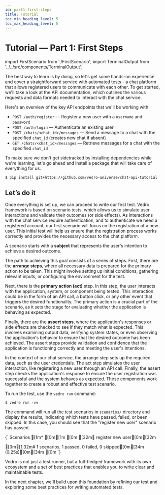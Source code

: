 ```yaml
---
id: part1-first-steps
title: Tutorial
toc_min_heading_level: 5
toc_max_heading_level: 5
---
```

# Tutorial — Part 1: First Steps

import FirstScenario from './FirstScenario';
import TerminalOutput from '../../src/components/TerminalOutput';

The best way to learn is by doing, so let's get some hands-on experience and cover a straightforward service with automated tests - a chat platform that allows registered users to communicate with each other. To get started, we'll take a look at the API documentation, which outlines the various requests and data formats needed to interact with the chat service.

Here's an overview of the key API endpoints that we'll be working with:

- `POST /auth/register` — Register a new user with a `username` and `password`
- `POST /auth/login` — Authenticate an existing user
- `POST /chats/<chat_id>/messages` — Send a message to a chat with the specified `chat_id` (creates new chat if absent)
- `GET /chats/<chat_id>/messages` — Retrieve messages for a chat with the specified `chat_id`

To make sure we don't get sidetracked by installing dependencies while we're learning, let's go ahead and install a package that will take care of everything for us.

```shell
$ pip install git+https://github.com/vedro-universe/chat-api-tutorial
```

## Let’s do it

Once everything is set up, we can proceed to write our first test. Vedro framework is based on scenario tests, which allows us to simulate user interactions and validate their outcomes (or side effects). As interactions with the chat service require authentication, and to authenticate we need a registered account, our first scenario will focus on the registration of a new user. This initial test will help us ensure that the registration process works correctly and provides the necessary access to the chat platform.

A scenario starts with a **subject** that represents the user's intention to achieve a desired outcome.

The path to achieving this goal consists of a series of steps. First, there are the **arrange steps**, where all necessary data is prepared for the primary action to be taken. This might involve setting up initial conditions, gathering relevant inputs, or configuring the environment for the test.

Next, there is the **primary action (act)** step. In this step, the user interacts with the application, system, or component being tested. This interaction could be in the form of an API call, a button click, or any other event that triggers the desired functionality. The primary action is a crucial part of the scenario, as it sets the stage for evaluating whether the application is behaving as expected.

Finally, there are the **assert steps**, where the application's responses or side effects are checked to see if they match what is expected. This involves examining output data, verifying system states, or even observing the application's behavior to ensure that the desired outcome has been achieved. The assert steps provide validation and confidence that the application is functioning correctly and meeting the user's intentions.

In the context of our chat service, the arrange step sets up the required data, such as the user credentials. The act step simulates the user interaction, like registering a new user through an API call. Finally, the assert step checks the application's response to ensure the user registration was successful and the system behaves as expected. These components work together to create a robust and effective test scenario.

<FirstScenario />

To run the test, use the `vedro run` command:
```shell
$ vedro run -vv
```

The command will run all the test scenarios in `scenarios/` directory and display the results, indicating which tests have passed, failed, or been skipped. In this case, you should see that the "register new user" scenario has passed.

<TerminalOutput>
{`
Scenarios
[1m* [0m[1m
[0m [32m✔ register new user[0m[32m
 
[0m[1;32m# 1 scenarios, 1 passed, 0 failed, 0 skipped[0m[34m (0.25s)[0m[34m
[0m
`}
</TerminalOutput>

Vedro is not just a test runner, but a full-fledged framework with its own ecosystem and a set of best practices that enables you to write clear and maintainable tests.

In the next chapter, we'll build upon this foundation by refining our test and exploring some best practices for writing automated tests.
